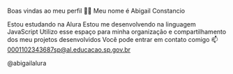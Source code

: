 Boas vindas ao meu perfil 💙💙
Meu nome é Abigail Constancio 

Estou estudando na Alura
Estou me desenvolvendo na linguagem JavaScript
Utilizo esse espaço para minha organização e compartilhamento dos meu projetos desenvolvidos
Você pode entrar em contato comigo 📫
0001102343687sp@al.educacao.sp.gov.br

@abigailalura
